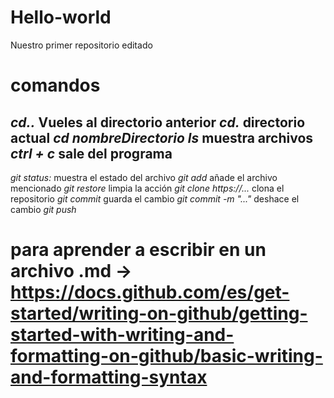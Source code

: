 # Hello-world
Nuestro primer repositorio editado
# comandos 
*cd..* Vueles al directorio anterior
*cd.* directorio actual
*cd nombreDirectorio* 
*ls* muestra archivos
*ctrl + c* sale del programa
---------------------------------------
*git status:* muestra el estado del archivo
*git add* añade el archivo mencionado
*git restore* limpia la acción
*git clone https://...* clona el repositorio
*git commit* guarda el cambio
*git commit -m "..."* deshace el cambio
*git push* 

# para aprender a escribir en un archivo .md -> https://docs.github.com/es/get-started/writing-on-github/getting-started-with-writing-and-formatting-on-github/basic-writing-and-formatting-syntax